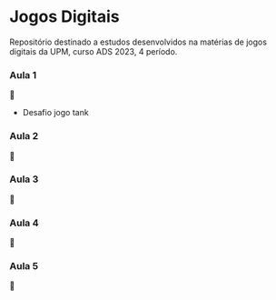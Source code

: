 # Jogos Digitais

Repositório destinado a estudos desenvolvidos na matérias de jogos digitais da UPM, curso ADS 2023, 4 período.

### Aula 1

📁 
* Desafio jogo tank

### Aula 2
📁 

  
### Aula 3
📁 

  
### Aula 4
📁 


### Aula 5
📁 
